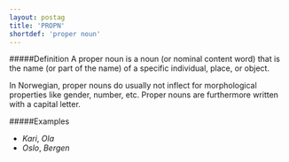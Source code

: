 ```yaml
---
layout: postag
title: 'PROPN'
shortdef: 'proper noun'
---
```

#####Definition
A proper noun is a noun (or nominal content word) that is the name (or part of the name) of a specific individual, place, or object.

In Norwegian, proper nouns do usually not inflect for morphological properties like gender, number, etc. Proper nouns are furthermore written with a capital letter.

#####Examples
* *Kari*, *Ola*
* *Oslo*, *Bergen*

<!-- Interlanguage links updated So kvě 14 19:01:55 CEST 2022 -->
